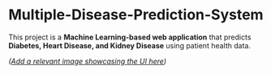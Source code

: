 # Multiple-Disease-Prediction-System

This project is a **Machine Learning-based web application** that predicts **Diabetes, Heart Disease, and Kidney Disease** using patient health data.

*([Add a relevant image showcasing the UI here](https://private-user-images.githubusercontent.com/178065542/437538840-749a4ee8-3176-4d87-b37f-93eea1802e76.png?jwt=eyJhbGciOiJIUzI1NiIsInR5cCI6IkpXVCJ9.eyJpc3MiOiJnaXRodWIuY29tIiwiYXVkIjoicmF3LmdpdGh1YnVzZXJjb250ZW50LmNvbSIsImtleSI6ImtleTUiLCJleHAiOjE3NDU2MDA2ODUsIm5iZiI6MTc0NTYwMDM4NSwicGF0aCI6Ii8xNzgwNjU1NDIvNDM3NTM4ODQwLTc0OWE0ZWU4LTMxNzYtNGQ4Ny1iMzdmLTkzZWVhMTgwMmU3Ni5wbmc_WC1BbXotQWxnb3JpdGhtPUFXUzQtSE1BQy1TSEEyNTYmWC1BbXotQ3JlZGVudGlhbD1BS0lBVkNPRFlMU0E1M1BRSzRaQSUyRjIwMjUwNDI1JTJGdXMtZWFzdC0xJTJGczMlMkZhd3M0X3JlcXVlc3QmWC1BbXotRGF0ZT0yMDI1MDQyNVQxNjU5NDVaJlgtQW16LUV4cGlyZXM9MzAwJlgtQW16LVNpZ25hdHVyZT1hNDlhNDI2MWQ3Y2FhMDdmZWRhMDk5MmRjMDFlMjNlYTQ1ZGViMTRmODg2NjFjM2JhNWEzZmNmZGRkOTQ4OTMzJlgtQW16LVNpZ25lZEhlYWRlcnM9aG9zdCJ9.G4eEgWMAXpW1MJBIu9KBUXXsGiX9LsnYpbR9U8tZ1Pg))* 
